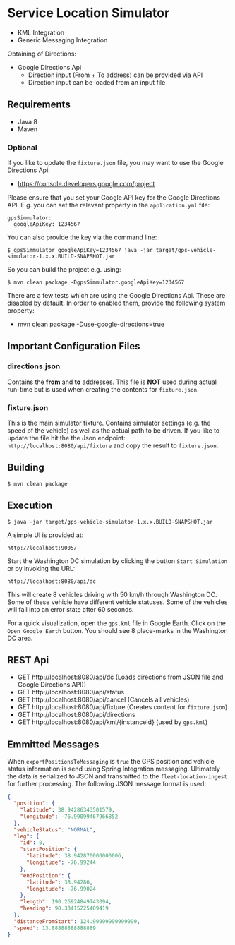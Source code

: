Service Location Simulator
==========================

* KML Integration
* Generic Messaging Integration

Obtaining of Directions:

* Google Directions Api
  - Direction input (From + To address) can be provided via API
  - Direction input can be loaded from an input file

## Requirements

* Java 8
* Maven

### Optional

If you like to update the `fixture.json` file, you may want to use the Google Directions Api:

* https://console.developers.google.com/project

Please ensure that you set your Google API key for the Google Directions API. E.g. you can set the relevant property in the `application.yml` file:

```
gpsSimmulator:
  googleApiKey: 1234567
```

You can also provide the key via the command line:

	$ gpsSimmulator_googleApiKey=1234567 java -jar target/gps-vehicle-simulator-1.x.x.BUILD-SNAPSHOT.jar

So you can build the project e.g. using:

	$ mvn clean package -DgpsSimmulator.googleApiKey=1234567

There are a few tests which are using the Google Directions Api. These are disabled by default. In order to enabled them, provide the following system property:

* mvn clean package -Duse-google-directions=true

## Important Configuration Files

### directions.json

Contains the **from** and **to** addresses. This file is **NOT** used during actual run-time but is used when creating the contents for `fixture.json`.

### fixture.json

This is the main simulator fixture. Contains simulator settings (e.g. the speed pf the vehicle) as well as the actual path to be driven. If you like to update the file hit the the Json endpoint: `http://localhost:8080/api/fixture` and copy the result to `fixture.json`.

## Building

	$ mvn clean package

## Execution

	$ java -jar target/gps-vehicle-simulator-1.x.x.BUILD-SNAPSHOT.jar

A simple UI is provided at:

	http://localhost:9005/

Start the Washington DC simulation by clicking the button `Start Simulation` or by invoking the URL:

	http://localhost:8080/api/dc

This will create 8 vehicles driving with 50 km/h through Washington DC. Some of these vehicle have different vehicle statuses. Some of the vehicles will fall into an error state after 60 seconds.

For a quick visualization, open the `gps.kml` file in Google Earth. Click on the `Open Google Earth` button. You should see 8 place-marks in the Washington DC area.

## REST Api

* GET http://localhost:8080/api/dc (Loads directions from JSON file and Google Directions API))
* GET http://localhost:8080/api/status
* GET http://localhost:8080/api/cancel (Cancels all vehicles)
* GET http://localhost:8080/api/fixture (Creates content for `fixture.json`)
* GET http://localhost:8080/api/directions
* GET http://localhost:8080/api/kml/{instanceId} (used by `gps.kml`)

## Emmitted Messages

When `exportPositionsToMessaging` is `true` the GPS position and vehicle status information is send using Spring Integration messaging. Ultimately the data is serialized to JSON and transmitted to the `fleet-location-ingest` for further processing. The following JSON message format is used:

```json
{
  "position": {
    "latitude": 38.94286343501579,
    "longitude": -76.99099467966852
  },
  "vehicleStatus": "NORMAL",
  "leg": {
    "id": 0,
    "startPosition": {
      "latitude": 38.942870000000006,
      "longitude": -76.99244
    },
    "endPosition": {
      "latitude": 38.94286,
      "longitude": -76.99024
    },
    "length": 190.26924849743094,
    "heading": 90.33415225409419
  },
  "distanceFromStart": 124.99999999999999,
  "speed": 13.88888888888889
}
```
